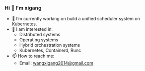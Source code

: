 ### Hi 👋 I'm xigang

- 🌱 I’m currently working on build a unified scheduler system on Kubernetes.
- 💬 I am interested in:
    - Distributed systems
    - Operating systems
    - Hybrid orchestration systems
    - Kubernetes, Containerd, Runc
- 📫 How to reach me:
  - Email: wangxigang2014@gmail.com 

<!--
**xigang/xigang** is a ✨ _special_ ✨ repository because its `README.md` (this file) appears on your GitHub profile.

Here are some ideas to get you started:

- 🔭 I’m currently working on ...
- 🌱 I’m currently learning ...
- 👯 I’m looking to collaborate on ...
- 🤔 I’m looking for help with ...
- 💬 Ask me about ...
- 📫 How to reach me: ...
- 😄 Pronouns: ...
- ⚡ Fun fact: ...
-->



